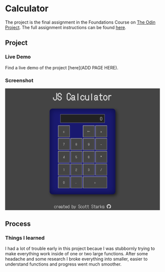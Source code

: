 # Calculator

The project is the final assignment in the Foundations Course on [The Odin Project](https://www.theodinproject.com/).  The full assignment instructions can be found [here](https://www.theodinproject.com/lessons/foundations-calculator).

## Project

### Live Demo

Find a live demo of the project [here](ADD PAGE HERE).

### Screenshot

![](./images/calculator.png)

## Process

### Things I learned

I had a lot of trouble early in this project becaue I was stubbornly trying to make everything work inside of one or two large functions.  After some headache and some research I broke everything into smaller, easier to understand functions and progress went much smoother.